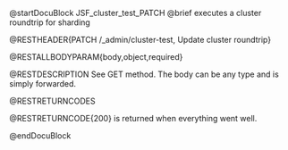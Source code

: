 
@startDocuBlock JSF_cluster_test_PATCH
@brief executes a cluster roundtrip for sharding

@RESTHEADER{PATCH /_admin/cluster-test, Update cluster roundtrip}

@RESTALLBODYPARAM{body,object,required}

@RESTDESCRIPTION
See GET method. The body can be any type and is simply forwarded.

@RESTRETURNCODES

@RESTRETURNCODE{200} is returned when everything went well.

@endDocuBlock

